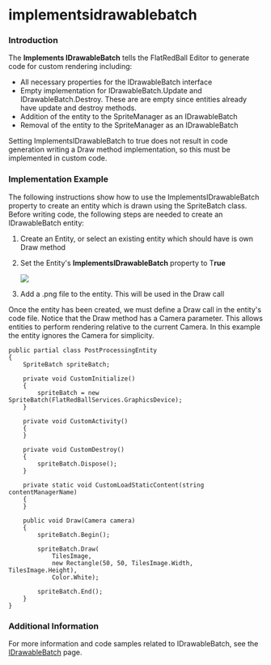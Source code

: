 # implementsidrawablebatch

### Introduction

The **Implements IDrawableBatch** tells the FlatRedBall Editor to generate code for custom rendering including:

* All necessary properties for the IDrawableBatch interface
* Empty implementation for IDrawableBatch.Update and IDrawableBatch.Destroy. These are are empty since entities already have update and destroy methods.
* Addition of the entity to the SpriteManager as an IDrawableBatch
* Removal of the entity to the SpriteManager as an IDrawableBatch

Setting ImplementsIDrawableBatch to true does not result in code generation writing a Draw method implementation, so this must be implemented in custom code.

### Implementation Example

The following instructions show how to use the ImplementsIDrawableBatch property to create an entity which is drawn using the SpriteBatch class. Before writing code, the following steps are needed to create an IDrawableBatch entity:

1. Create an Entity, or select an existing entity which should have is own Draw method
2.  Set the Entity's **ImplementsIDrawableBatch** property to T**rue**

    ![](../../media/2016-06-img\_576b65577329a.png)
3. Add a .png file to the entity. This will be used in the Draw call

Once the entity has been created, we must define a Draw  call in the entity's code file. Notice that the Draw  method has a Camera  parameter. This allows entities to perform rendering relative to the current Camera. In this example the entity ignores the Camera for simplicity.

```lang:c#
public partial class PostProcessingEntity
{
    SpriteBatch spriteBatch;

    private void CustomInitialize()
    {
        spriteBatch = new SpriteBatch(FlatRedBallServices.GraphicsDevice);
    }

    private void CustomActivity()
    {
    }

    private void CustomDestroy()
    {
        spriteBatch.Dispose();
    }

    private static void CustomLoadStaticContent(string contentManagerName)
    {
    }

    public void Draw(Camera camera)
    {
        spriteBatch.Begin();

        spriteBatch.Draw(
            TilesImage, 
            new Rectangle(50, 50, TilesImage.Width, TilesImage.Height), 
            Color.White);

        spriteBatch.End();
    }
}
```

### Additional Information

For more information and code samples related to IDrawableBatch, see the [IDrawableBatch](../../documentation/api/flatredball/graphics/drawablebatch.md) page.

